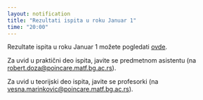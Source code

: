 ```yaml
---
layout: notification
title: "Rezultati ispita u roku Januar 1"
time: "20:00"
---
```

Rezultate ispita u roku Januar 1 možete pogledati [ovde](../../ispiti/rezultati/ukupno/pbp_jan1_2024_25_ukupno.pdf).

Za uvid u praktični deo ispita, javite se predmetnom asistentu (na robert.doza@poincare.matf.bg.ac.rs).

Za uvid u teorijski deo ispita, javite se profesorki (na vesna.marinkovic@poincare.matf.bg.ac.rs).

